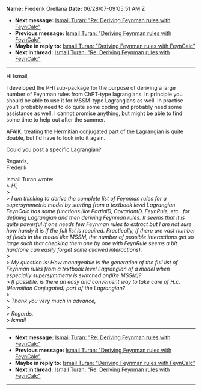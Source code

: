 **Name:** Frederik Orellana
**Date:** 06/28/07-09:05:51 AM Z

  - **Next message:** [Ismail Turan: "Re: Deriving Feynman rules with
    FeynCalc"](0453.html)
  - **Previous message:** [Ismail Turan: "Deriving Feynman rules with
    FeynCalc"](0451.html)
  - **Maybe in reply to:** [Ismail Turan: "Deriving Feynman rules with
    FeynCalc"](0451.html)
  - **Next in thread:** [Ismail Turan: "Re: Deriving Feynman rules with
    FeynCalc"](0453.html)

-----

Hi Ismail,  

I developed the PHI sub-package for the purpose of deriving a large
number of Feynman rules from ChPT-type lagrangians. In principle you
should be able to use it for MSSM-type Lagrangians as well. In practise
you'll probably need to do quite some coding and probably need some
assistance as well. I cannot promise anything, but might be able to find
some time to help out after the summer.  

AFAIK, treating the Hermitian conjugated part of the Lagrangian is quite
doable, but I'd have to look into it again.  

Could you post a specific Lagrangian?  

Regards,  
Frederik  

Ismail Turan wrote:  
*\> Hi,*  
*\>*  
*\> I am thinking to derive the complete list of Feynman rules for a
supersymmetric model by starting from a textbook level Lagrangian.
FeynCalc has some functions like PartialD, CovariantD, FeynRule, etc..
for defining Lagrangian and then deriving Feynman rules. It seems that
it is quite powerful if one needs few Feynman rules to extract but I am
not sure how handy it is if the full list is required. Practically, if
there are vast number of fields in the model like MSSM, the number of
possible interactions get so large such that checking them one by one
with FeynRule seems a bit hard(one can easily forget some allowed
interactions).*  
*\>*  
*\> My question is: How manageable is the generation of the full list of
Feynman rules from a textbook level Lagrangian of a model when
especially supersymmetry is switched on(like MSSM)?*  
*\> If possible, is there an easy and convenient way to take care of
H.c.(Hermitian Conjugated) part of the Lagrangian?*  
*\>*  
*\> Thank you very much in advance,*  
*\>*  
*\> Regards,*  
*\> Ismail*  

-----

  - **Next message:** [Ismail Turan: "Re: Deriving Feynman rules with
    FeynCalc"](0453.html)
  - **Previous message:** [Ismail Turan: "Deriving Feynman rules with
    FeynCalc"](0451.html)
  - **Maybe in reply to:** [Ismail Turan: "Deriving Feynman rules with
    FeynCalc"](0451.html)
  - **Next in thread:** [Ismail Turan: "Re: Deriving Feynman rules with
    FeynCalc"](0453.html)

-----

